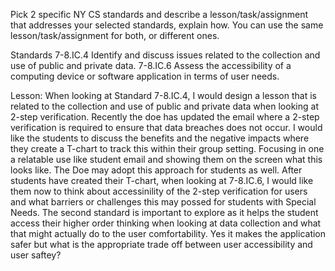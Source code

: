 Pick 2 specific NY CS standards and describe a lesson/task/assignment that addresses your selected standards, explain how.
You can use the same lesson/task/assignment for both, or different ones.

Standards
7-8.IC.4 Identify and discuss issues related to the collection and use of public and private data. 
7-8.IC.6 Assess the accessibility of a computing device or software application in terms of user needs.

Lesson: When looking at Standard 7-8.IC.4, I would design a lesson that is related to the collection and use of public and private data when looking at 2-step verification. 
Recently the doe has updated the email where a 2-step verification is required to ensure that data breaches does not occur. 
I would like the students to discuss the benefits and the negative impacts where they create a T-chart to track this within their group setting. 
Focusing in one a relatable use like student email and showing them on the screen what this looks like. The Doe may adopt this approach for students as well.
After students have created their T-chart, when looking at 7-8.IC.6, I would like them now to think about accessinility of the 2-step verification for users and what barriers 
or challenges this may possed for students with Special Needs.  The second standard is important to explore as it helps the student access their
higher order thinking when looking at data collection and what that might actually do to the user comfortability. Yes it makes the application safer 
but what is the appropriate trade off between user accessibility and user saftey? 
